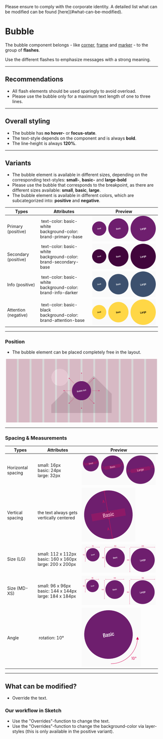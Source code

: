 <AlertInfo alertHeadline="Modifiable">
Please ensure to comply with the corporate identity. A detailed list what can be modified can be found [here](#what-can-be-modified).
</AlertInfo>

# Bubble

The bubble component belongs - like [corner](../Corner/Corner.md), [frame](../Frame/Frame.md) and [marker](../Marker/Marker.md) - to the group of **flashes**.

Use the different flashes to emphasize messages with a strong meaning.

---

## Recommendations

- All flash elements should be used sparingly to avoid overload.
- Please use the bubble only for a maximum text length of one to three lines.

---

## Overall styling

- The bubble has **no hover-** or **focus-state**.
- The text-style depends on the component and is always **bold**.
- The line-height is always **120%**.

---

## Variants

- The bubble element is available in different sizes, depending on the corresponding text-styles: **small-**, **basic-** and **large-bold**
- Please use the bubble that corresponds to the breakpoint, as there are different sizes available: **small**, **basic**, **large**.
- The bubble element is available in different colors, which are subcategorized into: **positive** and **negative**.

| Types | Attributes | Preview |
|---|---|---|
| Primary (positive) | text-color: basic-white<br>background-color: brand-primary-base | ![primary](assets/types/primary@1x.png) |
| Secondary (positive) | text-color: basic-white<br>background-color: brand-secondary-base | ![secondary](assets/types/secondary@1x.png)|
| Info (positive) | text-color: basic-white<br>background-color: brand-info-darker | ![info](assets/types/info@1x.png) |
| Attention (negative) | text-color: basic-black<br>background-color: brand-attention-base | ![attention](assets/types/attention@1x.png) |

---

### Position

- The bubble element can be placed completely free in the layout.

![position](assets/position/bubble@1x.png)


---

### Spacing & Measurements

| Types | Attributes | Preview |
|---|---|---|
| Horizontal spacing | small: 16px<br>basic: 24px<br>large: 32px | ![horizontal-spacing](assets/measurements/horizontal-spacing@1x.png)|
| Vertical spacing | the text always gets vertically centered | ![vertical-spacing](assets/measurements/vertical-spacing@1x.png) |
| Size (LG) | small: 112 x 112px<br>basic: 160 x 160px<br>large: 200 x 200px  | ![sizes: LG](assets/measurements/size/LG@1x.png) |
| Size (MD-XS) | small: 96 x 96px<br>basic: 144 x 144px<br>large: 184 x 184px  | ![sizes: MD-XS](assets/measurements/size/MD-XS@1x.png) |
| Angle | rotation: 10° | ![rotation](assets/measurements/angle@1x.png)


---

## What can be modified?

- Override the text.

### Our workflow in Sketch

- Use the "Overrides"-function to change the text.
- Use the "Overrides"-function to change the background-color via layer-styles (this is only available in the positive variant).
